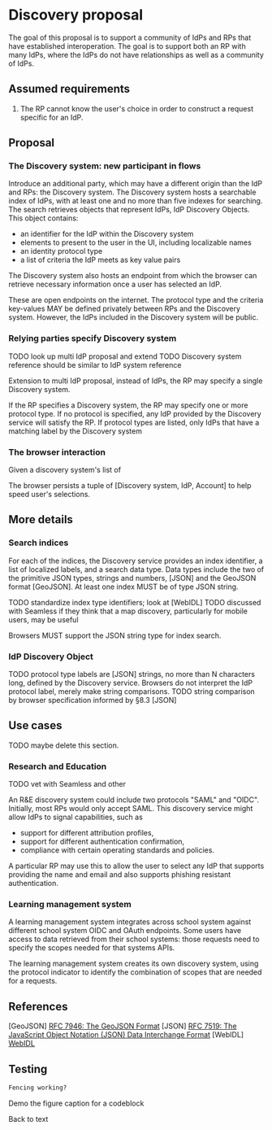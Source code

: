 # Discovery proposal

The goal of this proposal is to support a community of IdPs and RPs that have established interoperation. The goal is to support both an RP with many IdPs, where the IdPs do not have relationships as well as a community of IdPs.

## Assumed requirements

1. The RP cannot know the user's choice in order to construct a request specific for an IdP.

## Proposal

### The Discovery system: new participant in flows

Introduce an additional party, which may have a different origin than the IdP and RPs: the Discovery system. The Discovery system hosts a searchable index of IdPs, with at least one and no more than five indexes for searching. The search retrieves objects that represent IdPs, IdP Discovery Objects. This object contains:

* an identifier for the IdP within the Discovery system
* elements to present to the user in the UI, including localizable names
* an identity protocol type
* a list of criteria the IdP meets as key value pairs

The Discovery system also hosts an endpoint from which the browser can retrieve necessary information once a user has selected an IdP.

These are open endpoints on the internet. The protocol type and the criteria key-values MAY be defined privately between RPs and the Discovery system. However, the IdPs included in the Discovery system will be public.

### Relying parties specify Discovery system

TODO look up multi IdP proposal and extend
TODO Discovery system reference should be similar to IdP system reference

Extension to multi IdP proposal, instead of IdPs, the RP may specify a single Discovery system.

If the RP specifies a Discovery system, the RP may specify one or more protocol type. If no protocol is specified, any IdP provided by the Discovery service will satisfy the RP. If protocol types are listed, only IdPs that have a matching label by the Discovery system

### The browser interaction

Given a discovery system's list of

The browser persists a tuple of [Discovery system, IdP, Account] to help speed user's selections.

## More details

### Search indices

For each of the indices, the Discovery service provides an index identifier, a list of localized labels, and a search data type. Data types include the two of the primitive JSON types, strings and numbers, [JSON] and the GeoJSON format [GeoJSON].  At least one index MUST be of type JSON string.

TODO standardize index type identifiers; look at [WebIDL]
TODO discussed with Seamless if they think that a map discovery, particularly for mobile users, may be useful

Browsers MUST support the JSON string type for index search.

### IdP Discovery Object

TODO protocol type labels are [JSON] strings, no more than N characters long, defined by the Discovery service. Browsers do not interpret the IdP protocol label, merely make string comparisons.
TODO string comparison by browser specification informed by §8.3 [JSON]

## Use cases

TODO maybe delete this section.

### Research and Education

TODO vet with Seamless and other

An R&E discovery system could include two protocols "SAML" and "OIDC". Initially, most RPs would only accept SAML. This discovery service might allow IdPs to signal capabilities, such as

* support for different attribution profiles,
* support for different authentication confirmation,
* compliance with certain operating standards and policies.
  
A particular RP may use this to allow the user to select any IdP that supports providing the name and email and also supports phishing resistant authentication.

### Learning management system

A learning management system integrates across school system against different school system OIDC and OAuth endpoints. Some users have access to data retrieved from their school systems: those requests need to specify the scopes needed for that systems APIs.

The learning management system creates its own discovery system, using the protocol indicator to identify the combination of scopes that are needed for a requests.

## References

[GeoJSON] [RFC 7946: The GeoJSON Format](https://www.rfc-editor.org/rfc/rfc7946)
[JSON] [RFC 7519: The JavaScript Object Notation (JSON) Data Interchange Format](https://www.rfc-editor.org/rfc/rfc7159)
[WebIDL] [WebIDL](https://webidl.spec.whatwg.org)

## Testing

``` txt
Fencing working?

```

<figcaption>

Demo the figure caption for a codeblock

</figcaption>
Back to text